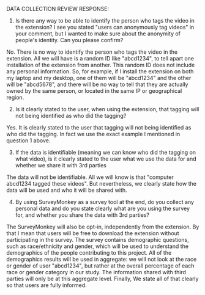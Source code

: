 DATA COLLECTION REVIEW RESPONSE:

1. Is there any way to be able to identify the person who tags the video in the extension? I see you stated "users can anonymously tag videos" in your comment, but I wanted to make sure about the anonymity of people's identity. Can you please confirm?

No. There is no way to identify the person who tags the video in the extension. All we will have is a random ID like "abcd1234", to tell apart one installation of the extension from another. This random ID does not include any personal information. So, for example, if I install the extension on both my laptop and my desktop, one of them will be "abcd1234" and the other will be "abcd5678", and there will be no way to tell that they are actually owned by the same person, or located in the same IP or geographical region.

2. Is it clearly stated to the user, when using the extension, that tagging will not being identified as who did the tagging?

Yes. It is clearly stated to the user that tagging will not being identified as who did the tagging. In fact we use the exact example I mentioned in question 1 above.

3. If the data is identifiable (meaning we can know who did the tagging on what video), is it clearly stated to the user what we use the data for and whether we share it with 3rd parties

The data will not be identifiable. All we will know is that "computer abcd1234 tagged these videos". But nevertheless, we clearly state how the data will be used and who it will be shared with.

4. By using SurveyMonkey as a survey tool at the end, do you collect any personal data and do you state clearly what are you using the survey for, and whether you share the data with 3rd parties?

The SurveyMonkey will also be opt-in, independently from the extension. By that I mean that users will be free to download the extension without participating in the survey.
The survey contains demographic questions, such as race/ethnicity and gender, which will be used to understand the demographics of the people contributing to this project. All of the demographics results will be used in aggregate: we will not look at the race or gender of user "abcd1234", but rather at the overall percentage of each race or gender category in our study. The information shared with third parties will only be at this aggregate level.
Finally, We state all of that clearly so that users are fully informed.
